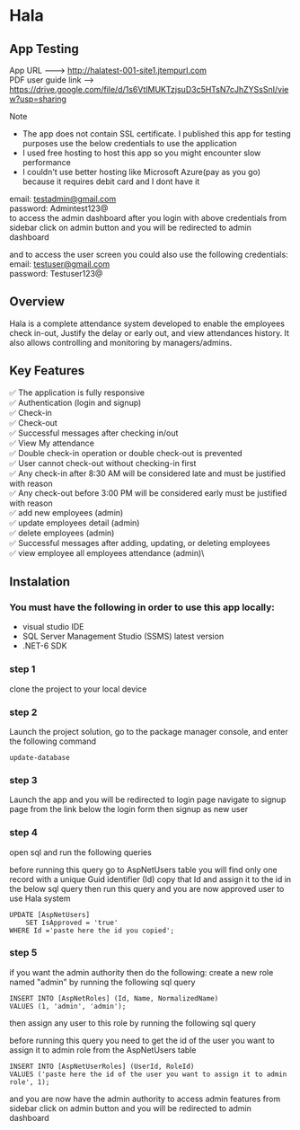 # Hala
## App Testing
App URL ---> http://halatest-001-site1.jtempurl.com <br />
PDF user guide link --> https://drive.google.com/file/d/1s6VtIMUKTzjsuD3c5HTsN7cJhZYSsSnI/view?usp=sharing
> [!NOTE]
> - The app does not contain SSL certificate. I published this app for testing purposes use the below credentials to use the application
> - I used free hosting to host this app so you might encounter slow performance
> - I couldn't use better hosting like Microsoft Azure(pay as you go) because it requires debit card and I dont have it

email: testadmin@gmail.com \
password: Admintest123@ \
to access the admin dashboard after you login with above credentials from sidebar click on admin button and you will be redirected to admin dashboard

and to access the user screen you could also use the following credentials: \
email: testuser@gmail.com \
password: Testuser123@ 

## Overview
Hala is a complete attendance system developed to enable the employees check in-out, Justify the delay or early out, and view attendances history. It also allows controlling and monitoring by managers/admins.
## Key Features
:white_check_mark: The application is fully responsive\
:white_check_mark: Authentication (login and signup)\
:white_check_mark: Check-in\
:white_check_mark: Check-out\
:white_check_mark: Successful messages after checking in/out\
:white_check_mark: View My attendance\
:white_check_mark: Double check-in operation or double check-out is prevented\
:white_check_mark: User cannot check-out without checking-in first\
:white_check_mark: Any check-in after 8:30 AM will be considered late and must be justified with reason\
:white_check_mark: Any check-out before 3:00 PM will be considered early must be justified with reason\
:white_check_mark: add new employees (admin)\
:white_check_mark: update employees detail (admin)\
:white_check_mark: delete employees (admin)\
:white_check_mark: Successful messages after adding, updating, or deleting employees\
:white_check_mark: view employee all employees attendance (admin)\

## Instalation
### You must have the following in order to use this app locally:
+ visual studio IDE
+ SQL Server Management Studio (SSMS) latest version
+ .NET-6 SDK
### step 1
clone the project to your local device
### step 2
Launch the project solution, go to the package manager console, and enter the following command
```
update-database
```
### step 3
Launch the app and you will be redirected to login page navigate to signup page from the link below the login form then signup as new user
### step 4
open sql and run the following queries

before running this query go to AspNetUsers table you will find only one record with a unique Guid identifier (Id) copy that Id and assign it to the id in the below sql query then run this query and you are now approved user to use Hala system
```
UPDATE [AspNetUsers]
	SET IsApproved = 'true'
WHERE Id ='paste here the id you copied';
```
### step 5
if you want the admin authority then do the following:
create a new role named "admin" by running the following sql query
```
INSERT INTO [AspNetRoles] (Id, Name, NormalizedName)
VALUES (1, 'admin', 'admin');
```
then assign any user to this role by running the following sql query

before running this query you need to get the id of the user you want to assign it to admin role from the AspNetUsers table
```
INSERT INTO [AspNetUserRoles] (UserId, RoleId)
VALUES ('paste here the id of the user you want to assign it to admin role', 1);
```
and you are now have the admin authority 
to access admin features from sidebar click on admin button and you will be redirected to admin dashboard
